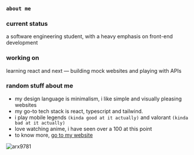 <h3>
  <code>about me</code>
</h3>

### current status
a software engineering student, with a heavy emphasis on front-end development

### working on
learning react and next — building mock websites and playing with APIs

### random stuff about me
- my design language is minimalism, i like simple and visually pleasing websites
- my go-to tech stack is react, typescript and tailwind. 
- i play mobile legends `(kinda good at it actually)` and valorant `(kinda bad at it actually)`
- love watching anime, i have seen over a 100 at this point
- to know more, [go to my website](https://arcen-pers.vercel.app/)

![arx9781](https://github-readme-stats.vercel.app/api?username=arx9781&show_icons=true&icon_color=8c9191&bg_color=00000000&hide_border=false&theme=dark&hide=contribs,prs)
